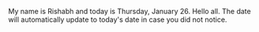 My name is Rishabh and today is Thursday, January 26. Hello all. The date will automatically update to today's date in case you did not notice.
